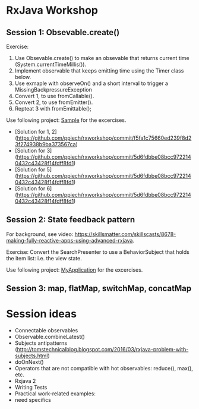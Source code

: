 # RxJava Workshop

## Session 1: Obsevable.create()
Exercise:

1. Use Obsevable.create() to make an obsevable that returns  current time (System.currentTimeMillis()).
2. Implement observable that keeps emitting time using the Timer class below.
3. Use exmaple with observeOn() and a short interval to trigger a MissingBackpressureException
4. Convert 1, to use fromCallable().
5. Convert 2, to use fromEmitter().
6. Repteat 3 with fromEmittable();

Use following project: [Sample](sessions/1/sample) for the excercises.

* [Solution for 1, 2] (https://github.com/ppiech/rxworkshop/commit/f5fa1c75660ed239f8d23f274938b9ba373567ca)
* [Solution for 3] (https://github.com/ppiech/rxworkshop/commit/5d6fdbbe08bcc9722140432c43428f14fdff8fd1)
* [Solution for 5] (https://github.com/ppiech/rxworkshop/commit/5d6fdbbe08bcc9722140432c43428f14fdff8fd1)
* [Solution for 6] (https://github.com/ppiech/rxworkshop/commit/5d6fdbbe08bcc9722140432c43428f14fdff8fd1)

## Session 2: State feedback pattern
For background, see video: https://skillsmatter.com/skillscasts/8678-making-fully-reactive-apps-using-advanced-rxjava.

Exercise: Convert the SearchPresenter to use a BehaviorSubject that holds the item list: i.e. the view state.

Use following project: [MyApplication](sessions/2/MyApplication) for the excercises.

## Session 3: map, flatMap, switchMap, concatMap

# Session ideas
* Connectable observables
* Observable.combineLatest()
* Subjects antipatterns (http://tomstechnicalblog.blogspot.com/2016/03/rxjava-problem-with-subjects.html) 
* doOnNext()
* Operators that are not compatible with hot observables: reduce(), max(), etc.
* Rxjava 2
* Writing Tests
* Practical work-related examples: 
 * need specifics

